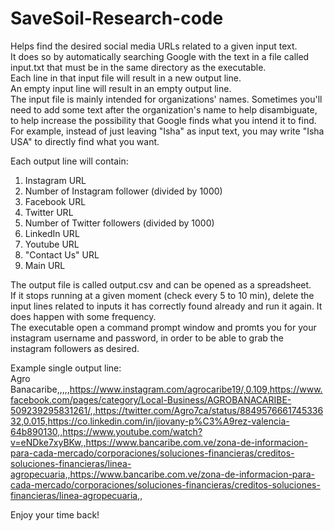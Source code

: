 # SaveSoil-Research-code

Helps find the desired social media URLs related to a given input text.  
It does so by automatically searching Google with the text in a file called input.txt that must be in the same directory as the executable.  
Each line in that input file will result in a new output line.  
An empty input line will result in an empty output line.  
The input file is mainly intended for organizations' names. Sometimes you'll need to add some text after the organization's name to help disambiguate, to help increase the possibility that Google finds what you intend it to find. For example, instead of just leaving "Isha" as input text, you may write "Isha USA" to directly find what you want.  

Each output line will contain:  
  1. Instagram URL
  2. Number of Instagram follower (divided by 1000)
  3. Facebook URL
  4. Twitter URL
  5. Number of Twitter followers (divided by 1000)
  6. LinkedIn URL
  7. Youtube URL
  8. "Contact Us" URL
  9. Main URL
  
The output file is called output.csv and can be opened as a spreadsheet.  
If it stops running at a given moment (check every 5 to 10 min), delete the input lines related to inputs it has correctly found already and run it again. It does happen with some frequency.  
The executable open a command prompt window and promts you for your instagram username and password, in order to be able to grab the instagram followers as desired.

Example single output line:  
Agro Banacaribe,,,,,https://www.instagram.com/agrocaribe19/,0.109,https://www.facebook.com/pages/category/Local-Business/AGROBANACARIBE-509239295831261/,,https://twitter.com/Agro7ca/status/884957666174533632,0.015,https://co.linkedin.com/in/jiovany-p%C3%A9rez-valencia-64b890130,,https://www.youtube.com/watch?v=eNDke7xyBKw,,https://www.bancaribe.com.ve/zona-de-informacion-para-cada-mercado/corporaciones/soluciones-financieras/creditos-soluciones-financieras/linea-agropecuaria,,https://www.bancaribe.com.ve/zona-de-informacion-para-cada-mercado/corporaciones/soluciones-financieras/creditos-soluciones-financieras/linea-agropecuaria,,

Enjoy your time back!
